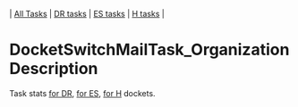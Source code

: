 | [All Tasks](../alltasks.md) | [DR tasks](../docs-DR/tasklist.md) | [ES tasks](../docs-ES/tasklist.md) | [H tasks](../docs-H/tasklist.md) |
# DocketSwitchMailTask_Organization Description

Task stats [for DR](../docs-DR/DocketSwitchMailTask_Organization.md), [for ES](../docs-ES/DocketSwitchMailTask_Organization.md), [for H](../docs-H/DocketSwitchMailTask_Organization.md) dockets.


